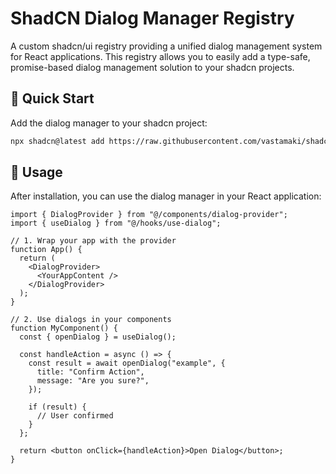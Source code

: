 # ShadCN Dialog Manager Registry

A custom shadcn/ui registry providing a unified dialog management system for React applications. This registry allows you to easily add a type-safe, promise-based dialog management solution to your shadcn projects.

## 🚀 Quick Start

Add the dialog manager to your shadcn project:

```bash
npx shadcn@latest add https://raw.githubusercontent.com/vastamaki/shadcn-dialog-manager/master/public/r/dialog-manager.json
```

## 📖 Usage

After installation, you can use the dialog manager in your React application:

```tsx
import { DialogProvider } from "@/components/dialog-provider";
import { useDialog } from "@/hooks/use-dialog";

// 1. Wrap your app with the provider
function App() {
  return (
    <DialogProvider>
      <YourAppContent />
    </DialogProvider>
  );
}

// 2. Use dialogs in your components
function MyComponent() {
  const { openDialog } = useDialog();

  const handleAction = async () => {
    const result = await openDialog("example", {
      title: "Confirm Action",
      message: "Are you sure?",
    });

    if (result) {
      // User confirmed
    }
  };

  return <button onClick={handleAction}>Open Dialog</button>;
}
```
